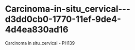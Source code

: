 # Carcinoma-in-situ_cervical---d3dd0cb0-1770-11ef-9de4-4d4ea830ad16
Carcinoma in situ_cervical - PH139
